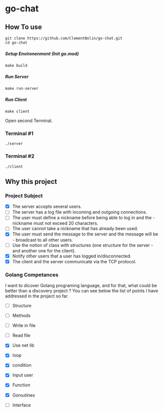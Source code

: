 # go-chat

## How To use

    git clone https://github.com/ClementBolin/go-chat.git
    cd go-chat

##### Setup Environenment (Init go.mod)

    make build

##### Run Server

    make run-server

##### Run Client

    make client

Open second Terminal.

### Terminal #1

    ./server

### Terminal #2

    ./client

## Why this project

### Project Subject

- [x] The server accepts several users.
- [ ] The server has a log file with incoming and outgoing connections.
- [ ] The user must define a nickname before being able to log in and the - nickname must not exceed 20 characters.
- [ ] The user cannot take a nickname that has already been used.
- [x] The user must send the message to the server and the message will be - broadcast to all other users.
- [ ] Use the notion of class with structures (one structure for the server - and another one for the client).
- [x] Notify other users that a user has logged in/disconnected.
- [x] The client and the server communicate via the TCP protocol.

### Golang Competances
I want to dicover Golang programing language, and for that, what could be better than a discovery project ?
You can see below the list of points I have addressed in the project so far. 

- [ ] Structure
- [ ] Methods
- [ ] Write in file
- [ ] Read file
- [x] Use net lib
- [x] loop
- [x] condition
- [x] Input user
- [x] Function
- [x] Goroutines
- [ ] Interface


